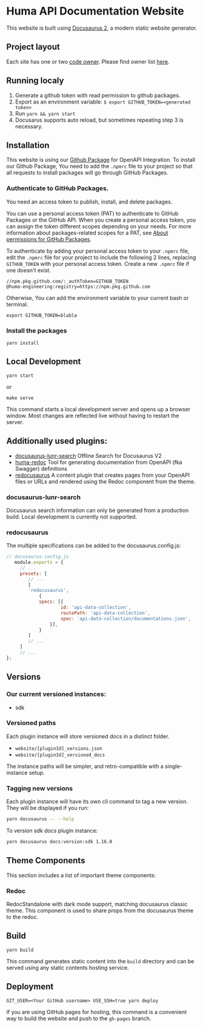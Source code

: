 # Huma API Documentation Website

This website is built using [Docusaurus 2](https://docusaurus.io/), a modern static website generator.

## Project layout

Each site has one or two [code owner](https://docs.github.com/en/repositories/managing-your-repositorys-settings-and-features/customizing-your-repository/about-code-owners). Please find owner list [here](.github/CODEOWNERS).

## Running localy

1. Generate a github token with read permission to github packages.
2. Export as an environment variable: `$ export GITHUB_TOKEN=<generated token>`
3. Run `yarn && yarn start`
4. Docusarus supports auto reload, but sometimes repeating step 3 is necessary.

## Installation

This website is using our [Github Package](https://github.com/huma-engineering/huma-redoc) for OpenAPI Integration. To install our Github Package, You need to add the `.npmrc` file to your project so that all requests to install packages will go through GitHub Packages.

### Authenticate to GitHub Packages.

You need an access token to publish, install, and delete packages.

You can use a personal access token (PAT) to authenticate to GitHub Packages or the GitHub API. When you create a personal access token, you can assign the token different scopes depending on your needs. For more information about packages-related scopes for a PAT, see [About permissions for GitHub Packages](https://docs.github.com/en/packages/learn-github-packages/about-permissions-for-github-packages#about-scopes-and-permissions-for-package-registries).

To authenticate by adding your personal access token to your `.npmrc` file, edit the `.npmrc` file for your project to include the following 2 lines, replacing `GITHUB_TOKEN` with your personal access token. Create a new `.npmrc` file if one doesn't exist.

```
//npm.pkg.github.com/:_authToken=GITHUB_TOKEN
@huma-engineering:registry=https://npm.pkg.github.com
```

Otherwise, You can add the environment variable to your current bash or terminal.

```
export GITHUB_TOKEN=blabla
```

### Install the packages

```
yarn install
```

## Local Development

```
yarn start
```

or 

```
make serve
```

This command starts a local development server and opens up a browser window. Most changes are reflected live without having to restart the server.

## Additionally used plugins:

- [docusaurus-lunr-search](https://github.com/lelouch77/docusaurus-lunr-search)
Offline Search for Docusaurus V2
- [huma-redoc](https://github.com/huma-engineering/huma-redoc)
Tool for generating documentation from OpenAPI (fka Swagger) definitions
- [redocusaurus](https://github.com/rohit-gohri/redocusaurus)
A content plugin that creates pages from your OpenAPI files or URLs and rendered using the Redoc component from the theme.

### docusaurus-lunr-search

Docusaurus search information can only be generated from a production build. Local development is currently not supported. 

### redocusaurus

The multiple specifications can be added to the docusaurus.config.js:

```js
// docusaurus.config.js
   module.exports = {
     // ...
     presets: [
        // ...
        [
        'redocusaurus',
            {
            specs: [{
                    id: 'api-data-collection',
                    routePath: 'api-data-collection',
                    spec: 'api-data-collection/documentations.json',
                }],
            }
        ]
        // ...
     ]
     // ...
};
```

## Versions

### Our current versioned instances:

- sdk

### Versioned paths

Each plugin instance will store versioned docs in a distinct folder.

- `website/[pluginId]_versions.json`
- `website/[pluginId]_versioned_docs`

The instance paths will be simpler, and retro-compatible with a single-instance setup.

### Tagging new versions

Each plugin instance will have its own cli command to tag a new version. They will be displayed if you run:

```bash npm2yarn
yarn docusaurus -- --help
```

To version sdk docs plugin instance:

```bash npm2yarn
yarn docusaurus docs:version:sdk 1.16.0
```

## Theme Components
This section includes a list of important theme components:

### Redoc
RedocStandalone with dark mode support, matching docusaurus classic theme. This component is used to share props from the docusaurus theme to the redoc.

## Build

```
yarn build
```

This command generates static content into the `build` directory and can be served using any static contents hosting service.

## Deployment

```console
GIT_USER=<Your GitHub username> USE_SSH=true yarn deploy
```

If you are using GitHub pages for hosting, this command is a convenient way to build the website and push to the `gh-pages` branch.
